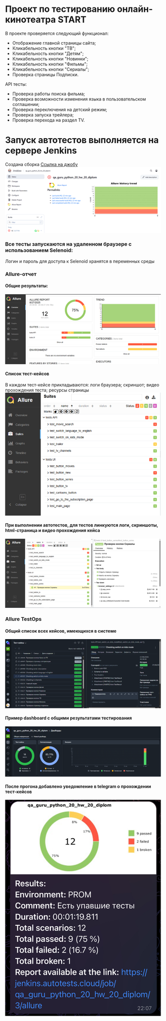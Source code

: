 # Проект по тестированию онлайн-кинотеатра START
В проекте проверяется следующий функционал:
*   Отображение главной страницы сайта;
*   Кликабельность кнопки "ТВ";
*   Кликабельность кнопки "Детям";
*   Кликабельность кнопки "Новинки";
*   Кликабельность кнопки "Фильмы";
*   Кликабельность кнопки "Сериалы";
*   Проверка страницы Подписки.

API тесты:
*   Проверка работы поиска фильма;
*   Проверка возможности изменения языка в пользовательском соглашении;
*   Проверка переключения на детский режим;
*   Проверка запуска трейлера;
*   Проверка перехода на раздел TV.

# Запуск автотестов выполняется на сервере Jenkins
Создана сборка [Ссылка на джобу](https://jenkins.autotests.cloud/job/qa_guru_python_20_hw_20_diplom/)
![alt-текст](https://github.com/Maks747/qa_guru_python_20_hw_20_diplom/blob/main/resources/Jenkins.PNG)

### Все тесты запускаются на удаленном браузере с использованием Selenoid:
Логин и пароль для доступа к Selenoid хранятся в переменных среды

### Allure-отчет
#### Общие результаты:
![alt-текст](https://github.com/Maks747/qa_guru_python_20_hw_20_diplom/blob/main/resources/Allure-report.PNG)

#### Список тест-кейсов
В каждом тест-кейсе прикладываются: логи браузера; скриншот; видео прохождения теста; ресурсы страницы 
![alt-текст](https://github.com/Maks747/qa_guru_python_20_hw_20_diplom/blob/main/resources/Список%20тест-кейсов.PNG)

#### При выполнении автотестов, для тестов линкуются логи, скриншоты, html-страница и видео прохождения кейса
![alt-текст](https://github.com/Maks747/qa_guru_python_20_hw_20_diplom/blob/main/resources/Логи,%20скриншоты,%20html-страница%20и%20видео%20прохождения%20кейса.PNG)

### Allure TestOps
#### Общий список всех кейсов, имеющихся в системе
![alt-текст](https://github.com/Maks747/qa_guru_python_20_hw_20_diplom/blob/main/resources/%D0%92%D1%81%D0%B5%D0%B3%D0%BE%20%D0%BA%D0%B5%D0%B9%D1%81%D0%BE%D0%B2%20%D0%B2%20TestOps.PNG)

#### Пример dashboard с общими результатами тестирования
![alt-текст](https://github.com/Maks747/qa_guru_python_20_hw_20_diplom/blob/main/resources/Дашборд.PNG)

#### После прогона добавлено уведомление в telegram о прохождении тест-кейсов
![alt-текст](https://github.com/Maks747/qa_guru_python_20_hw_20_diplom/blob/main/resources/IMG_0019.jpeg)
